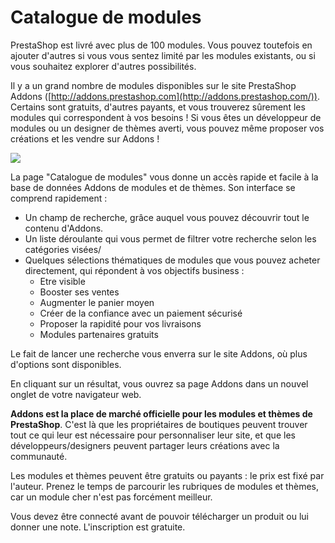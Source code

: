 # Catalogue de modules

PrestaShop est livré avec plus de 100 modules. Vous pouvez toutefois en ajouter d'autres si vous vous sentez limité par les modules existants, ou si vous souhaitez explorer d'autres possibilités.

Il y a un grand nombre de modules disponibles sur le site PrestaShop Addons ([http://addons.prestashop.com](http://addons.prestashop.com/)). Certains sont gratuits, d'autres payants, et vous trouverez sûrement les modules qui correspondent à vos besoins ! Si vous êtes un développeur de modules ou un designer de thèmes averti, vous pouvez même proposer vos créations et les vendre sur Addons !

![](../../../.gitbook/assets/57606469.png)

La page "Catalogue de modules" vous donne un accès rapide et facile à la base de données Addons de modules et de thèmes. Son interface se comprend rapidement :

* Un champ de recherche, grâce auquel vous pouvez découvrir tout le contenu d'Addons.
* Un liste déroulante qui vous permet de filtrer votre recherche selon les catégories visées/
* Quelques sélections thématiques de modules que vous pouvez acheter directement, qui répondent à vos objectifs business :
  * Etre visible
  * Booster ses ventes
  * Augmenter le panier moyen
  * Créer de la confiance avec un paiement sécurisé
  * Proposer la rapidité pour vos livraisons
  * Modules partenaires gratuits

Le fait de lancer une recherche vous enverra sur le site Addons, où plus d'options sont disponibles.

En cliquant sur un résultat, vous ouvrez sa page Addons dans un nouvel onglet de votre navigateur web.

**Addons est la place de marché officielle pour les modules et thèmes de PrestaShop**. C'est là que les propriétaires de boutiques peuvent trouver tout ce qui leur est nécessaire pour personnaliser leur site, et que les développeurs/designers peuvent partager leurs créations avec la communauté.

Les modules et thèmes peuvent être gratuits ou payants : le prix est fixé par l'auteur. Prenez le temps de parcourir les rubriques de modules et thèmes, car un module cher n'est pas forcément meilleur.

Vous devez être connecté avant de pouvoir télécharger un produit ou lui donner une note. L'inscription est gratuite.
